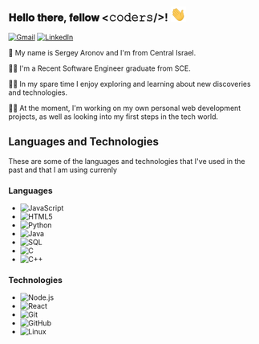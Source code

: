 <h2> 𝐇𝐞𝐥𝐥𝐨 𝐭𝐡𝐞𝐫𝐞, 𝐟𝐞𝐥𝐥𝐨𝐰 <𝚌𝚘𝚍𝚎𝚛𝚜/>! <img src="https://raw.githubusercontent.com/ABSphreak/ABSphreak/master/gifs/Hi.gif" width="30px"></h2>

  [![Gmail](https://img.shields.io/badge/-GMAIL-D14836?style=for-the-badge&logo=gmail&logoColor=white)](mailto:lodsergeyy@gmail.com)
  [![LinkedIn](https://img.shields.io/badge/-LINKEDIN-0077B5?style=for-the-badge&logo=linkedin&logoColor=white)](https://www.linkedin.com/in/sergey-aronov-61a93a16a/)
  
  :boy: My name is Sergey Aronov and I'm from Central Israel. 
  
  :man_student: I'm a Recent Software Engineer graduate from SCE.
  
  :technologist: In my spare time I enjoy exploring and learning about new discoveries and technologies. 
  
  :man_technologist: At the moment, I'm working on my own personal web development projects, as well as looking into my first steps in the tech world.


## Languages and Technologies

These are some of the languages and technologies that I've used in the past and that I am using currenly
### Languages

- ![JavaScript](https://img.shields.io/badge/-JavaScript-000000?style=flat&logo=javascript) 
- ![HTML5](https://img.shields.io/badge/-HTML5-000000?style=flat&logo=html5)
- ![Python](https://img.shields.io/badge/-Python-000000?style=flat&logo=python)
- ![Java](https://img.shields.io/badge/-Java-000000?style=flat&logo=java)
- ![SQL](https://img.shields.io/badge/-SQL-000000?style=flat&logo=postgresql)
- ![C](https://img.shields.io/badge/-C-000000?style=flat&logo=c)
- ![C++](https://img.shields.io/badge/-C++-000000?style=flat&logo=c%2B%2B)

### Technologies

- ![Node.js](https://img.shields.io/badge/-Node.js-222222?style=flat&logo=node.js&logoColor=339933)
- ![React](https://img.shields.io/badge/-React-222222?style=flat&logo=React&logoColor=61DAFB)
- ![Git](https://img.shields.io/badge/-Git-222222?style=flat&logo=git&logoColor=F05032)
- ![GitHub](https://img.shields.io/badge/-GitHub-222222?style=flat&logo=github&logoColor=181717)
- ![Linux](https://img.shields.io/badge/-Linux-222222?style=flat&logo=linux&logoColor=FCC624)
